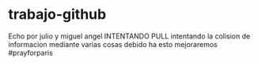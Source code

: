 # trabajo-github
Echo por julio y  miguel angel
INTENTANDO PULL
intentando la colision de informacion
mediante varias cosas
debido ha esto mejoraremos
#prayforparis
